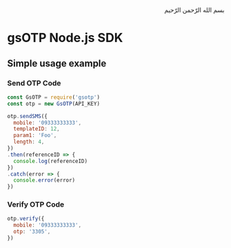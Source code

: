 <p dir="rtl">بسم الله الرّحمن الرّحیم</p>

# gsOTP Node.js SDK

## Simple usage example

### Send OTP Code
```js
const GsOTP = require('gsotp')
const otp = new GsOTP(API_KEY)

otp.sendSMS({
  mobile: '09333333333',
  templateID: 12,
  param1: 'Foo',
  length: 4,
})
.then(referenceID => {
  console.log(referenceID)
})
.catch(error => {
  console.error(error)
})
```

### Verify OTP Code
```js
otp.verify({
  mobile: '09333333333',
  otp: '3305',
})
```
